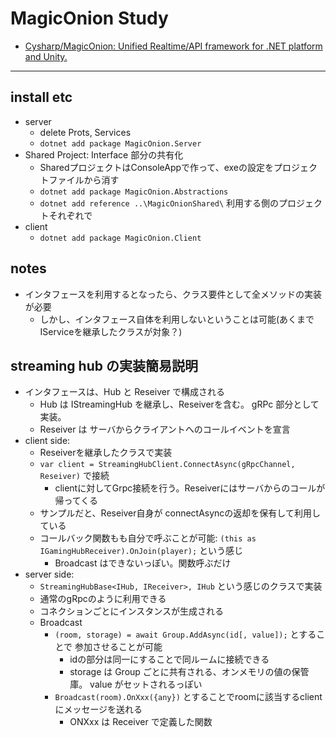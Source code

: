 # MagicOnion Study

- [Cysharp/MagicOnion: Unified Realtime/API framework for \.NET platform and Unity\.](https://github.com/Cysharp/MagicOnion)

---

## install etc

- server
  - delete Prots, Services
  - `dotnet add package MagicOnion.Server`
- Shared Project: Interface 部分の共有化
  - SharedプロジェクトはConsoleAppで作って、exeの設定をプロジェクトファイルから消す
  - `dotnet add package MagicOnion.Abstractions`
  - `dotnet add reference ..\MagicOnionShared\` 利用する側のプロジェクトそれぞれで
- client
  - `dotnet add package MagicOnion.Client`

## notes

- インタフェースを利用するとなったら、クラス要件として全メソッドの実装が必要
  - しかし、インタフェース自体を利用しないということは可能(あくまでIServiceを継承したクラスが対象？)

## streaming hub の実装簡易説明

- インタフェースは、Hub と Reseiver で構成される
  - Hub は IStreamingHub を継承し、Reseiverを含む。 gRPc 部分として実装。
  - Reseiver は サーバからクライアントへのコールイベントを宣言
- client side: 
  - Reseiverを継承したクラスで実装
  - `var client = StreamingHubClient.ConnectAsync(gRpcChannel, Reseiver)` で接続
    - clientに対してGrpc接続を行う。Reseiverにはサーバからのコールが帰ってくる
  - サンプルだと、Reseiver自身が connectAsyncの返却を保有して利用している
  - コールバック関数もも自分で呼ぶことが可能: `(this as IGamingHubReceiver).OnJoin(player);` という感じ
    - Broadcast はできないっぽい。関数呼ぶだけ
- server side:
  - `StreamingHubBase<IHub, IReceiver>, IHub` という感じのクラスで実装
  - 通常のgRpcのように利用できる
  - コネクションごとにインスタンスが生成される
  - Broadcast
    - `(room, storage) = await Group.AddAsync(id[, value]);` とすることで 参加させることが可能
      - idの部分は同一にすることで同ルームに接続できる
      - storage は Group ごとに共有される、オンメモリの値の保管庫。 value がセットされるっぽい 
    - `Broadcast(room).OnXxx({any})` とすることでroomに該当するclientにメッセージを送れる
      - ONXxx は Receiver で定義した関数
